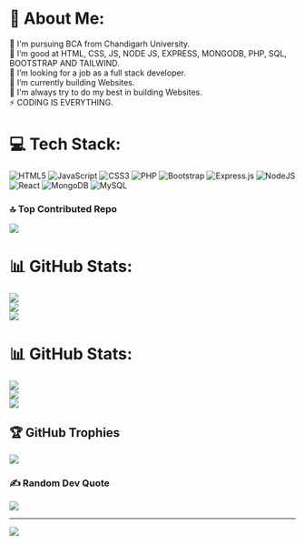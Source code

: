 # 💫 About Me:
🔭 I'm pursuing BCA from Chandigarh University.<br>👯 I’m good at HTML, CSS, JS, NODE JS, EXPRESS, MONGODB, PHP, SQL, BOOTSTRAP AND TAILWIND.<br>🤝 I’m looking for a job as a full stack developer.<br>🌱 I’m currently building Websites.<br>💬 I'm always try to do my best in building Websites.<br>⚡ CODING IS EVERYTHING.


# 💻 Tech Stack:
![HTML5](https://img.shields.io/badge/html5-%23E34F26.svg?style=for-the-badge&logo=html5&logoColor=white) ![JavaScript](https://img.shields.io/badge/javascript-%23323330.svg?style=for-the-badge&logo=javascript&logoColor=%23F7DF1E) ![CSS3](https://img.shields.io/badge/css3-%231572B6.svg?style=for-the-badge&logo=css3&logoColor=white) ![PHP](https://img.shields.io/badge/php-%23777BB4.svg?style=for-the-badge&logo=php&logoColor=white) ![Bootstrap](https://img.shields.io/badge/bootstrap-%238511FA.svg?style=for-the-badge&logo=bootstrap&logoColor=white) ![Express.js](https://img.shields.io/badge/express.js-%23404d59.svg?style=for-the-badge&logo=express&logoColor=%2361DAFB) ![NodeJS](https://img.shields.io/badge/node.js-6DA55F?style=for-the-badge&logo=node.js&logoColor=white) ![React](https://img.shields.io/badge/react-%2320232a.svg?style=for-the-badge&logo=react&logoColor=%2361DAFB) ![MongoDB](https://img.shields.io/badge/MongoDB-%234ea94b.svg?style=for-the-badge&logo=mongodb&logoColor=white) ![MySQL](https://img.shields.io/badge/mysql-4479A1.svg?style=for-the-badge&logo=mysql&logoColor=white)
### 🔝 Top Contributed Repo
![](https://github-contributor-stats.vercel.app/api?username=ASHISH-KUMAR-888&limit=5&theme=ambient_gradient&combine_all_yearly_contributions=true)

# 📊 GitHub Stats:
![](https://github-readme-stats.vercel.app/api?username=ASHISH-KUMAR-888&theme=omni&hide_border=true&include_all_commits=false&count_private=false)<br/>
![](https://github-readme-streak-stats.herokuapp.com/?user=ASHISH-KUMAR-888&theme=omni&hide_border=true)<br/>
![](https://github-readme-stats.vercel.app/api/top-langs/?username=ASHISH-KUMAR-888&theme=omni&hide_border=true&include_all_commits=false&count_private=false&layout=compact)















# 📊 GitHub Stats:
![](https://github-readme-stats.vercel.app/api?username=ASHISH-KUMAR-888&theme=ambient_gradient&hide_border=true&include_all_commits=false&count_private=false)<br/>
![](https://github-readme-streak-stats.herokuapp.com/?user=ASHISH-KUMAR-888&theme=ambient_gradient&hide_border=true)<br/>
![](https://github-readme-stats.vercel.app/api/top-langs/?username=ASHISH-KUMAR-888&theme=ambient_gradient&hide_border=true&include_all_commits=false&count_private=false&layout=compact)

## 🏆 GitHub Trophies
![](https://github-profile-trophy.vercel.app/?username=ASHISH-KUMAR-888&theme=radical&no-frame=true&no-bg=true&margin-w=4)

### ✍️ Random Dev Quote
![](https://quotes-github-readme.vercel.app/api?type=vetical&theme=radical)

---
[![](https://visitcount.itsvg.in/api?id=ASHISH-KUMAR-888&icon=6&color=5)](https://visitcount.itsvg.in)

<!---
ASHISH-KUMAR-888/ASHISH-KUMAR-888 is a ✨ special ✨ repository because its `README.md` (this file) appears on your GitHub profile.
You can click the Preview link to take a look at your changes.
--->
